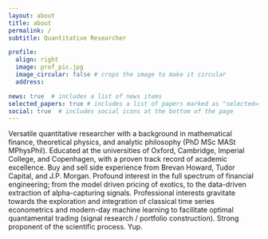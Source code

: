 ```yaml
---
layout: about
title: about
permalink: /
subtitle: Quantitative Researcher

profile:
  align: right
  image: prof_pic.jpg
  image_circular: false # crops the image to make it circular
  address: 

news: true  # includes a list of news items
selected_papers: true # includes a list of papers marked as "selected={true}"
social: true  # includes social icons at the bottom of the page
---
```


Versatile quantitative researcher with a background in mathematical finance, theoretical physics, and analytic philosophy (PhD MSc MASt MPhysPhil). 
Educated at the universities of Oxford, Cambridge, Imperial College, and Copenhagen, with a proven track record of academic excellence. Buy and sell side experience
from Brevan Howard, Tudor Capital, and J.P. Morgan. Profound interest in the
full spectrum of financial engineering; from the model driven pricing of exotics, to
the data-driven extraction of alpha-capturing signals. Professional interests gravitate
towards the exploration and integration of classical time series econometrics
and modern-day machine learning to facilitate optimal quantamental trading (signal
research / portfolio construction). Strong proponent of the scientific process. Yup.

<!--
Write your biography here. Tell the world about yourself. Link to your favorite [subreddit](http://reddit.com). You can put a picture in, too. The code is already in, just name your picture `prof_pic.jpg` and put it in the `img/` folder.

Put your address / P.O. box / other info right below your picture. You can also disable any these elements by editing `profile` property of the YAML header of your `_pages/about.md`. Edit `_bibliography/papers.bib` and Jekyll will render your [publications page](/al-folio/publications/) automatically.

Link to your social media connections, too. This theme is set up to use [Font Awesome icons](http://fortawesome.github.io/Font-Awesome/) and [Academicons](https://jpswalsh.github.io/academicons/), like the ones below. Add your Facebook, Twitter, LinkedIn, Google Scholar, or just disable all of them.
-->

